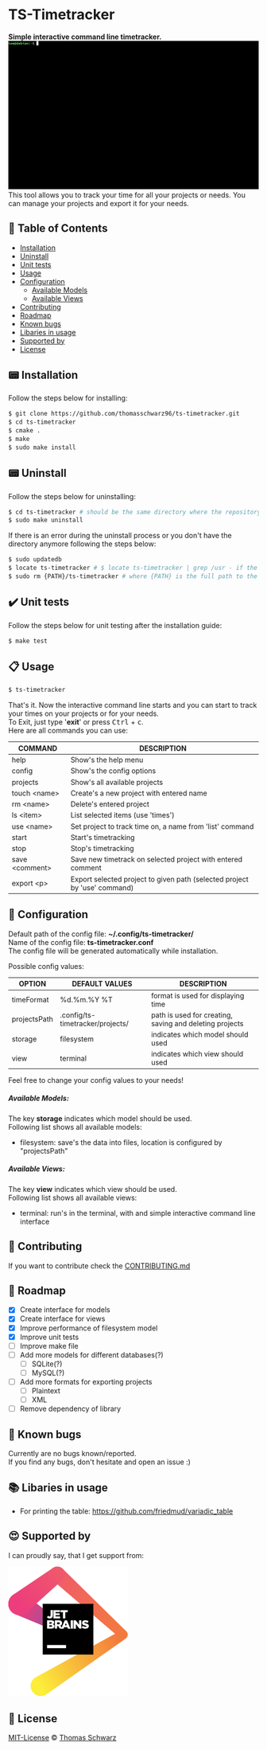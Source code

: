 # TS-Timetracker
**Simple interactive command line timetracker.**  
![TS-Timetracker Screenshot](assets/ts-timetracker.gif)  
This tool allows you to track your time for all your projects or needs. You can manage your projects and export it for your needs.  

## :page_facing_up: Table of Contents
- [Installation](#pager-installation)
- [Uninstall](#pager-uninstall)
- [Unit tests](#heavy_check_mark-unit-tests)
- [Usage](#clipboard-usage)
- [Configuration](#wrench-configuration)
  - [Available Models](#available-models)
  - [Available Views](#available-views)
- [Contributing](#memo-contributing)
- [Roadmap](#car-roadmap)
- [Known bugs](#bug-known-bugs)
- [Libaries in usage](#books-libaries-in-usage)
- [Supported by](#heart_eyes-supported-by)
- [License](#scroll-license)

## :pager: Installation
Follow the steps below for installing:  
```bash
$ git clone https://github.com/thomasschwarz96/ts-timetracker.git  
$ cd ts-timetracker  
$ cmake .  
$ make  
$ sudo make install
```

## :pager: Uninstall
Follow the steps below for uninstalling:  
```bash
$ cd ts-timetracker # should be the same directory where the repository was cloned into  
$ sudo make uninstall
```

If there is an error during the uninstall process or you don't have the directory anymore following the steps below:  
```bash
$ sudo updatedb  
$ locate ts-timetracker # $ locate ts-timetracker | grep /usr - if the output is to large  
$ sudo rm {PATH}/ts-timetracker # where {PATH} is the full path to the binary  
```

## :heavy_check_mark: Unit tests
Follow the steps below for unit testing after the installation guide:  
```bash
$ make test    
```

## :clipboard: Usage
```bash
$ ts-timetracker
```
That's it. Now the interactive command line starts and you can start to track your times on your projects or for your needs.  
To Exit, just type '**exit**' or press <kbd>Ctrl</kbd> + <kbd>c</kbd>.  
Here are all commands you can use:

| COMMAND              | DESCRIPTION                                                               |
| -------------------- | ------------------------------------------------------------------------- |
| help                 | Show's the help menu                                                      |
| config               | Show's the config options                                                 |
| projects             | Show's all available projects                                             |
| touch &lt;name&gt;   | Create's a new project with entered name                                  |
| rm &lt;name&gt;      | Delete's entered project                                                  |
| ls &lt;item&gt;      | List selected items (use 'times')                                         |
| use &lt;name&gt;     | Set project to track time on, a name from 'list' command                  |
| start                | Start's timetracking                                                      |
| stop                 | Stop's timetracking                                                       |
| save &lt;comment&gt; | Save new timetrack on selected project with entered comment               |
| export &lt;p&gt;     | Export selected project to given path (selected project by 'use' command) |

## :wrench: Configuration
Default path of the config file: **~/.config/ts-timetracker/**  
Name of the config file: **ts-timetracker.conf**  
The config file will be generated automatically while installation.  

Possible config values:  

| OPTION       | DEFAULT VALUES                   | DESCRIPTION                                             |
| ------------ | -------------------------------- | ------------------------------------------------------- |
| timeFormat   | %d.%m.%Y %T                      | format is used for displaying time                      |  
| projectsPath | .config/ts-timetracker/projects/ | path is used for creating, saving and deleting projects |  
| storage      | filesystem                       | indicates which model should used                       |  
| view         | terminal                         | indicates which view should used                        |  

Feel free to change your config values to your needs!  

##### Available Models:
The key **storage** indicates which model should be used.  
Following list shows all available models:  
- filesystem: save's the data into files, location is configured by "projectsPath"

##### Available Views:
The key **view** indicates which view should be used.  
Following list shows all available views:  
- terminal: run's in the terminal, with and simple interactive command line interface

## :memo: Contributing
If you want to contribute check the [CONTRIBUTING.md](https://github.com/thomasschwarz96/ts-timetracker/blob/master/.github/CONTRIBUTING.md)

## :car: Roadmap
- [x] Create interface for models
- [x] Create interface for views
- [x] Improve performance of filesystem model
- [x] Improve unit tests
- [ ] Improve make file
- [ ] Add more models for different databases(?)  
  - [ ] SQLite(?)  
  - [ ] MySQL(?)  
- [ ] Add more formats for exporting projects
  - [ ] Plaintext
  - [ ] XML
- [ ] Remove dependency of library

## :bug: Known bugs
Currently are no bugs known/reported.  
If you find any bugs, don't hesitate and open an issue :)

## :books: Libaries in usage
- For printing the table: https://github.com/friedmud/variadic_table

## :heart_eyes: Supported by
I can proudly say, that I get support from:  

[![Supported by JetBrains](assets/jetbrains.svg)](https://www.jetbrains.com/?from=ts-timetracker)

## :scroll: License
[MIT-License](https://choosealicense.com/licenses/mit/) © [Thomas Schwarz](https://github.com/thomasschwarz96)
